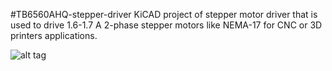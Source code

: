 #TB6560AHQ-stepper-driver
KiCAD project of stepper motor driver that is used to drive 1.6-1.7 A 2-phase stepper motors like NEMA-17 for CNC or 3D printers applications.

![alt tag](https://github.com/pavelruban-org/TB6560AHQ-stepper-driver/blob/master/screenshot.png)
